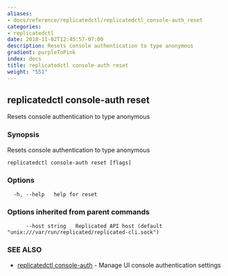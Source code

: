 ```yaml
---
aliases:
- docs/reference/replicatedctl/replicatedctl_console-auth_reset
categories:
- replicatedctl
date: 2018-11-02T12:45:57-07:00
description: Resets console authentication to type anonymous
gradient: purpleToPink
index: docs
title: replicatedctl console-auth reset
weight: "551"
---
```


## replicatedctl console-auth reset

Resets console authentication to type anonymous

### Synopsis

Resets console authentication to type anonymous

```
replicatedctl console-auth reset [flags]
```

### Options

```
  -h, --help   help for reset
```

### Options inherited from parent commands

```
      --host string   Replicated API host (default "unix:///var/run/replicated/replicated-cli.sock")
```

### SEE ALSO

* [replicatedctl console-auth](/api/replicatedctl/replicatedctl_console-auth/)	 - Manage UI console authentication settings

